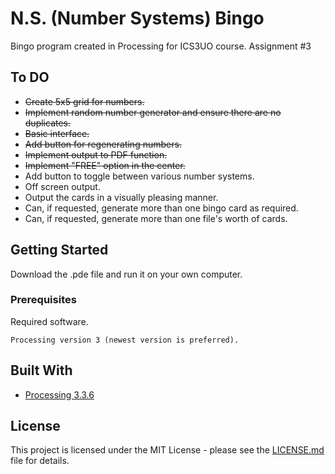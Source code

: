 # N.S. (Number Systems) Bingo
Bingo program created in Processing for ICS3UO course.
Assignment #3

## To DO

* ~~Create 5x5 grid for numbers.~~
* ~~Implement random number generator and ensure there are no duplicates.~~
* ~~Basic interface.~~
* ~~Add button for regenerating numbers.~~
* ~~Implement output to PDF function.~~
* ~~Implement "FREE" option in the center.~~
* Add button to toggle between various number systems.
* Off screen output.
* Output the cards in a visually pleasing manner.
* Can, if requested, generate more than one bingo card as required.
* Can, if requested, generate more than one file's worth of cards.

## Getting Started

Download the .pde file and run it on your own computer.

### Prerequisites

Required software.

```
Processing version 3 (newest version is preferred).
```

## Built With

* [Processing 3.3.6](https://processing.org/download/)

## License

This project is licensed under the MIT License - please see the [LICENSE.md](LICENSE.md) file for details.

